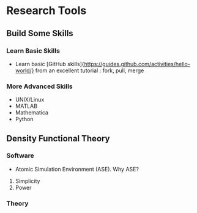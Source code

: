 # Research Tools

## Build Some Skills

### Learn Basic Skills

- Learn basic [GitHub skills]{https://guides.github.com/activities/hello-world/} from an excellent tutorial : fork, pull, merge

### More Advanced Skills
- UNIX/Linux
- MATLAB
- Mathematica
- Python

## Density Functional Theory

### Software
- Atomic Simulation Environment (ASE).
Why ASE?
1. Simplicity
2. Power

### Theory

